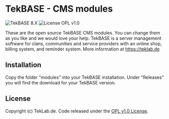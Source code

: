 # TekBASE - CMS modules

![TekBASE 8.X](https://img.shields.io/badge/TekBASE-8.X-green.svg) ![License OPL v1.0](https://img.shields.io/badge/License-OPL_v1.0-blue.svg)

These are the open source TekBASE CMS modules. You can change them as you like and we would love your help. TekBASE is a server management software for clans, communities and service providers with an online shop, billing system, and reminder system. More information at https://teklab.de

## Installation
Copy the folder "modules" into your TekBASE installation. Under "Releases" you will find the download for your TekBASE version.

## License
Copyright (c) TekLab.de. Code released under the [OPL v1.0 License](http://https://gitgem.com/TekLab/tekbase-cms-modules/src/branch/master/LICENSE).
